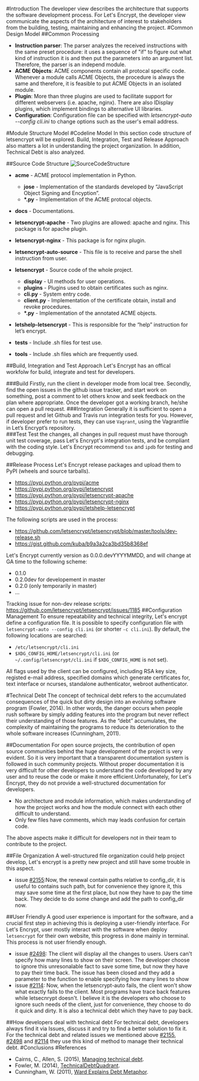 
#Introduction
The developer view describes the architecture that supports the software development process. For Let's Encrypt, the developer view communicate the aspects of the architecture of interest to stakeholders from the building, testing, maintaining and enhancing the project.
#Common Design Model
##Common Processing
- **Instruction parser**: 
The parser analyzes the received instructions with the same preset procedure: it uses a sequence of "if" to figure out what kind of instruction it is and then put the parameters into an argument list. Therefore, the parser is an independ module.
- **ACME Objects**: 
ACME components contain all protocal specific code. Whenever a module calls ACME Objects, the procedure is always the same and therefore, it is feasible to put ACME Objects in an isolated module.
- **Plugin**: 
More than three plugins are used to facilitate support for different webservers (i.e. apache, nginx). There are also IDisplay plugins, which implement bindings to alternative UI libraries.
- **Configuration**:
Configuration file can be specified with *letsencrypt-auto --config cli.ini* to change options such as the user's email address.
 
#Module Structure Model
#Codeline Model
In this section code structure of letsencrypt will be explored. Build, Integration, Test and Release Approach also matters a lot in understanding the project organization. In addition, Technical Debt is also analyzed.

##Source Code Structure
![SourceCodeStructure](https://github.com/delftswa2016/team-letsencrypt/blob/master/D2/code.structure.png)
- **acme** - ACME protocol implementation in Python.
  - **jose** - Implementation of the standards developed by “JavaScript Object Signing and Encyption”.
  - **\*.py** - Implementation of the ACME protocal objects.

- **docs** - Documentations.

- **letsencrypt-apache** - Two plugins are allowed: apache and nginx. This package is for apache plugin. 

- **letsencrypt-nginx** - This package is for nginx plugin. 

- **letsencrypt-auto-source** - This file is to receive and parse the shell instruction from user.

- **letsencrypt** - Source code of the whole project.
  - **display** - UI methods for user operations.
  - **plugins** - Plugins used to obtain certificates such as nginx.
  - **cli.py** - System entry code.
  - **client.py** - Implementation of the certificate obtain, install and revoke procedures.
  - **\*.py** - Implementation of the annotated ACME objects.

- **letshelp-letsencrypt** - This is responsible for the “help” instruction for let’s encrypt.

- **tests** - Include .sh files for test use.

- **tools** - Include .sh files which are frequently used.


##Build, Integration and Test Approach
Let's Encrypt has an offical workfolw for build, integrate and test for developers.

###Build
Firstly, run the client in developer mode from local tree. Secondly, find the open issues in the github issue tracker, and start work on something, post a comment to let others know and seek feedback on the plan where appropriate. Once the developer got a working branch, he/she can open a pull request. 
###Integration
Generally it is sufficient to open a pull request and let Github and Travis run integration tests for you. However, if developer prefer to run tests, they can use `Vagrant`, using the Vagrantfile in Let’s Encrypt’s repository.  
###Test
Test the changes, all changes in pull request must have thorough unit test coverage, pass Let's Encrypt's integration tests, and be compliant with the coding style. Let's Encrypt recommend `tox` and `ipdb` for testing and debugging.

##Release Process
Let's Encrypt release packages and upload them to PyPI (wheels and source tarballs).

- https://pypi.python.org/pypi/acme
- https://pypi.python.org/pypi/letsencrypt
- https://pypi.python.org/pypi/letsencrypt-apache
- https://pypi.python.org/pypi/letsencrypt-nginx
- https://pypi.python.org/pypi/letshelp-letsencrypt

The following scripts are used in the process:

- https://github.com/letsencrypt/letsencrypt/blob/master/tools/dev-release.sh
- https://gist.github.com/kuba/b9a3a2ca3bd35b8368ef

Let's Encrypt currently version as 0.0.0.devYYYYMMDD, and will change at GA time to the following scheme:
- 0.1.0
- 0.2.0dev for developement in master
- 0.2.0 (only temporarily in master)
- ...

Tracking issue for non-dev release scripts: https://github.com/letsencrypt/letsencrypt/issues/1185
##Configuration Management
To ensure repeatability and technical integrity, Let's encrypt define a configuration file. It is possible to specify configuration file with `letsencrypt-auto --config cli.ini` (or shorter `-c cli.ini`).
By default, the following locations are searched:
- `/etc/letsencrypt/cli.ini`
- `$XDG_CONFIG_HOME/letsencrypt/cli.ini` (or `~/.config/letsencrypt/cli.ini` if `$XDG_CONFIG_HOME` is not set).

All flags used by the client can be configured, including RSA key size, registed e-mail address, specified domains which generate certificates for, text interface or ncurses, standalone authenticator, webroot authenticator.

#Technical Debt
The concept of technical debt refers to the accumulated consequences of the quick but dirty design into an evolving software program (Fowler, 2014). In other words, the danger occurs when people rush software by simply adding features into the program but never reflect their understanding of those features. As the “debt” accumulates, the complexity of maintaining the programs to reduce its deterioration to the whole software increases (Cunningham, 2011).

##Documentation
For open source projects, the contribution of open source communities behind the huge development of the project is very evident. So it is very important that a transparent documentation system is followed in such community projects. Without proper documentation it is very difficult for other developers to understand the code developed by any user and to reuse the code or make it more efficient.Unfortunately, for Let's Encrypt, they do not provide a well-structured documentation for developers. 
- No architecture and module information, which makes understanding of how the project works and how the module connect with each other difficult to understand.
- Only few files have comments, which may leads confusion for certain code.

The above aspects make it difficult for developers not in their team to contribute to the project.

##File Organization
A well-structured file organization could help project develop, Let's encrypt is a pretty new project and still have some trouble in this aspect.
- issue [#2155](https://github.com/letsencrypt/letsencrypt/issues/2155):Now, the renewal contain paths relative to config\_dir, it is useful to contains such path, but for convenience they ignore it, this may save some time at the first place, but now they have to pay the time back. They decide to do some change and add the path to config_dir now.

##User Friendly
A good user experience is important for the software, and a crucial first step in achieving this is deploying a user-friendly interface. For Let's Encrypt, user mostly interact with the software when deploy `letsencrypt` for their own website, this progress in done mainly in terminal. This process is not user friendly enough.
- issue [#2498](https://github.com/letsencrypt/letsencrypt/issues/2498): The client will display all the changes to users. Users can't specify how many lines to show on their screen. The developer choose to ignore this unresonalable fact to save some time, but now they have to pay their time back. The issue has been closed and they add a parameter to the function to enable specifying how many lines to show
- issue [#2114](https://github.com/letsencrypt/letsencrypt/issues/2114): Now, when the letsencrypt-auto fails, the client won't show what exactly fails to the client. Most programs have trace back features while letsecnrypt doesn't. I believe it is the developers who choose to ignore such needs of the client, just for convenience, they choose to do it quick and dirty. It is also a technical debt which they have to pay back.


##How developers deal with technical debt
For technical debt, developers always find it via Issues, discuss it and try to find a better solution to fix it. For the technical debt and related issues we mentioned above [#2155](https://github.com/letsencrypt/letsencrypt/issues/2155), [#2498](https://github.com/letsencrypt/letsencrypt/issues/2498) and [#2114](https://github.com/letsencrypt/letsencrypt/issues/2114) they use this kind of method to manage their technical debt. 
#Conclusions
#References
- Cairns, C., Allen, S. (2015), [Managing technical debt](https://18f.gsa.gov/2015/10/05/managing-technical-debt/).
- Fowler, M. (2014), [TechnicalDebtQuadrant](http://martinfowler.com/bliki/TechnicalDebt.html).
- Cunningham, W. (2011), [Ward Explains Debt Metaphor](http://c2.com/cgi/wiki?WardExplainsDebtMetaphor).
